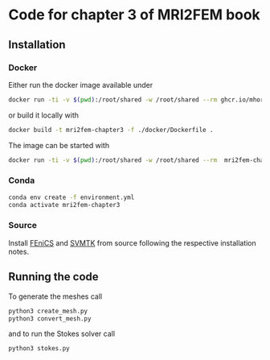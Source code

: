 # Code for chapter 3 of MRI2FEM book

## Installation

### Docker

Either run the docker image available under

```bash
docker run -ti -v $(pwd):/root/shared -w /root/shared --rm ghcr.io/mhornkjol/mri2fem-ii-chapter-3-code
```

or build it locally with

```bash
docker build -t mri2fem-chapter3 -f ./docker/Dockerfile .
```

The image can be started with

```bash
docker run -ti -v $(pwd):/root/shared -w /root/shared --rm  mri2fem-chapter3
```

### Conda

```bash
conda env create -f environment.yml
conda activate mri2fem-chapter3

```

### Source

Install [FEniCS](https://bitbucket.org/fenics-project/dolfin/src/master/) and [SVMTK](https://github.com/SVMTK/SVMTK) from source following the respective installation notes.

## Running the code

To generate the meshes call

```bash
python3 create_mesh.py
python3 convert_mesh.py
```

and to run the Stokes solver call

```bash
python3 stokes.py
```
